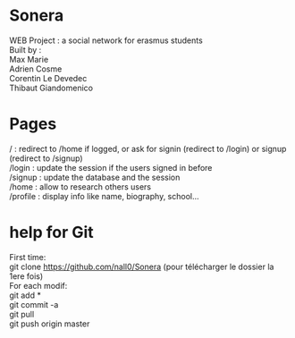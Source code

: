 # Sonera
WEB Project : a social network for erasmus students   
Built by :   
  Max Marie   
  Adrien Cosme   
  Corentin Le Devedec   
  Thibaut Giandomenico   
  
# Pages
/ : redirect to /home if logged, or ask for signin (redirect to /login) or signup (redirect to /signup)   
/login : update the session if the users signed in before   
/signup : update the database and the session   
/home : allow to research others users   
/profile : display info like name, biography, school...    

# help for Git
First time:   
git clone https://github.com/nall0/Sonera (pour télécharger le dossier la 1ere fois)   
For each modif:   
git add *   
git commit -a   
git pull   
git push origin master   
